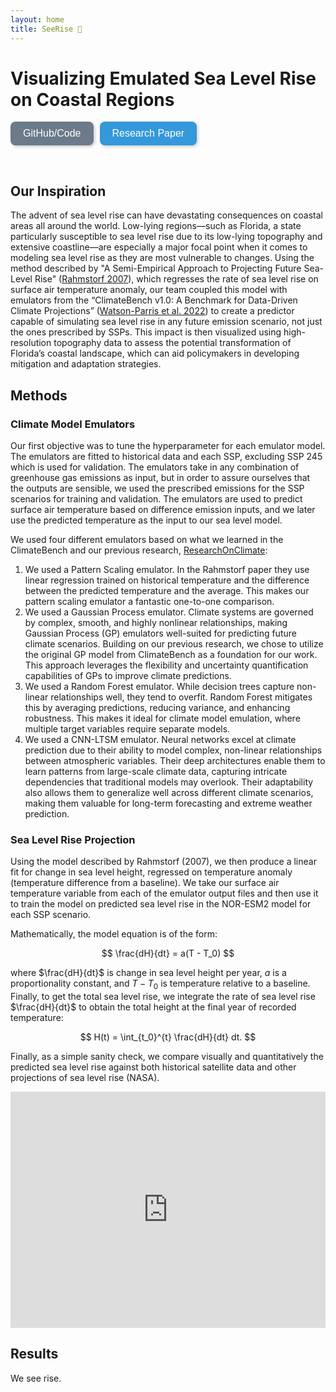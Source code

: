```yaml
---
layout: home
title: SeeRise 🌊
---
```


# Visualizing Emulated Sea Level Rise on Coastal Regions

<div style="display: flex; gap: 10px; align-items: center;">
    <a href="https://github.com/zoeludena/SeeRise" target="_blank">
        <button style="background-color: #6C7A89; color: white; border: none; padding: 10px 20px; 
                    border-radius: 8px; font-size: 16px; cursor: pointer; transition: 0.3s; 
                    box-shadow: 2px 2px 5px rgba(0, 0, 0, 0.2);"
                onmouseover="this.style.backgroundColor='#5A6978'; this.style.transform='scale(1.05)';" 
                onmouseout="this.style.backgroundColor='#6C7A89'; this.style.transform='scale(1)';"
                onmousedown="this.style.backgroundColor='#485563'; this.style.transform='scale(0.95)';"
                onmouseup="this.style.backgroundColor='#5A6978'; this.style.transform='scale(1.05)';">
            GitHub/Code
        </button>
    </a>

<a href="https://github.com/zoeludena/SeeRiseWebsite/blob/main/assets/SeeRise_Paper.pdf" target="_blank">
    <button style="background-color: #3498db; color: white; border: none; padding: 10px 20px; 
                border-radius: 8px; font-size: 16px; cursor: pointer; transition: 0.3s; 
                box-shadow: 2px 2px 5px rgba(0, 0, 0, 0.2);"
            onmouseover="this.style.backgroundColor='#2980b9'; this.style.transform='scale(1.05)';" 
            onmouseout="this.style.backgroundColor='#3498db'; this.style.transform='scale(1)';"
            onmousedown="this.style.backgroundColor='#1f669a'; this.style.transform='scale(0.95)';"
            onmouseup="this.style.backgroundColor='#2980b9'; this.style.transform='scale(1.05)';">
        Research Paper
    </button>
</a>
</div>

<p><br></p>

## Our Inspiration

The advent of sea level rise can have devastating consequences on coastal areas all around the world.  Low-lying regions—such as Florida, a state particularly susceptible to sea level rise due to its low-lying topography and extensive coastline—are especially a major focal point when it comes to modeling sea level rise as they are most vulnerable to changes. Using the method described by "A Semi-Empirical Approach to Projecting Future Sea-Level Rise" ([Rahmstorf 2007](https://www.pik-potsdam.de/~stefan/Publications/Nature/rahmstorf_science_2007.pdf)), which regresses the rate of sea level rise on surface air temperature anomaly, our team coupled this model with emulators from the “ClimateBench v1.0: A Benchmark for Data-Driven Climate Projections” ([Watson-Parris et al. 2022](https://agupubs.onlinelibrary.wiley.com/doi/10.1029/2021MS002954)) to create a predictor capable of simulating sea level rise in any future emission scenario, not just the ones prescribed by SSPs. This impact is then visualized using high-resolution topography data to assess the potential transformation of Florida’s coastal landscape, which can aid policymakers in developing mitigation and adaptation strategies.

## Methods

### Climate Model Emulators

Our first objective was to tune the hyperparameter for each emulator model. The emulators are fitted to historical data and each SSP, excluding SSP 245 which is used for validation. The emulators take in any combination of greenhouse gas emissions as input, but in order to assure ourselves that the outputs are sensible, we used the prescribed emissions for the SSP scenarios for training and validation. The emulators are used to predict surface air temperature based on difference emission inputs, and we later use the predicted temperature as the input to our sea level model.

We used four different emulators based on what we learned in the ClimateBench and our previous research, [ResearchOnClimate](https://github.com/zoeludena/ResearchOnClimate/blob/main/Utilizing_Emulators_to_Explore_the_Climate_Model_Parameter_Space.pdf):

1. We used a Pattern Scaling emulator. In the Rahmstorf paper they use linear regression trained on historical temperature and the difference between the predicted temperature and the average. This makes our pattern scaling emulator a fantastic one-to-one comparison.
2. We used a Gaussian Process emulator. Climate systems are governed by complex, smooth, and highly nonlinear relationships, making Gaussian Process (GP) emulators well-suited for predicting future climate scenarios. Building on our previous research, we chose to utilize the original GP model from ClimateBench as a foundation for our work. This approach leverages the flexibility and uncertainty quantification capabilities of GPs to improve climate predictions.
3. We used a Random Forest emulator. While decision trees capture non-linear relationships well, they tend to overfit. Random Forest mitigates this by averaging predictions, reducing variance, and enhancing robustness. This makes it ideal for climate model emulation, where multiple target variables require separate models.
4. We used a CNN-LTSM emulator. Neural networks excel at climate prediction due to their ability to model complex, non-linear relationships between atmospheric variables. Their deep architectures enable them to learn patterns from large-scale climate data, capturing intricate dependencies that traditional models may overlook. Their adaptability also allows them to generalize well across different climate scenarios, making them valuable for long-term forecasting and extreme weather prediction.

### Sea Level Rise Projection

Using the model described by Rahmstorf (2007), we then produce a linear fit for change in sea level height, regressed on temperature anomaly (temperature difference from a baseline). We take our surface air temperature variable from each of the emulator output files and then use it to train the model on predicted sea level rise in the NOR-ESM2 model for each SSP scenario.

Mathematically, the model equation is of the form:

$$
\frac{dH}{dt} = a(T - T_0)
$$

where  $\frac{dH}{dt}$ is change in sea level height per year, $a$ is a proportionality constant, and $T - T_0$ is temperature relative to a baseline. Finally, to get the total sea level rise, we integrate the rate of sea level rise $\frac{dH}{dt}$ to obtain the total height at the final year of recorded temperature:

$$
H(t) = \int_{t_0}^{t} \frac{dH}{dt} dt.
$$

Finally, as a simple sanity check, we compare visually and quantitatively the predicted sea level rise against both historical satellite data and other projections of sea level rise (NASA).

<iframe src="https://zoeludena.github.io/SeeRiseWebsite/assets/figures/ssp245_projection.html" width="100%" style="aspect-ratio: 4 / 3; border: 0;"></iframe>

## Results

We see rise.

<script type="text/javascript" async 
  src="https://polyfill.io/v3/polyfill.min.js?features=es6"></script>
<script type="text/javascript" async 
  id="MathJax-script" 
  src="https://cdn.jsdelivr.net/npm/mathjax@3/es5/tex-mml-chtml.js">
</script>
<script>
  window.MathJax = {
    tex: {
      inlineMath: [['$', '$'], ['\\(', '\\)']],
      displayMath: [['$$', '$$'], ['\\[', '\\]']]
    },
    svg: {
      fontCache: 'global'
    }
  };
</script>
